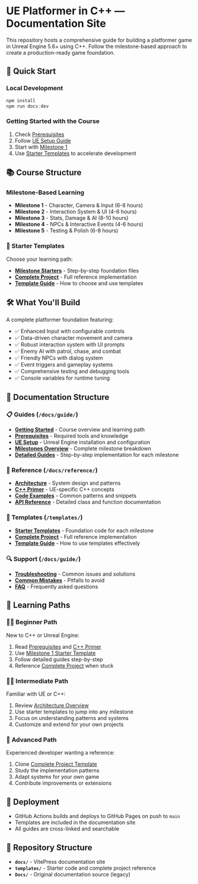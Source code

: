 # UE Platformer in C++ — Documentation Site

This repository hosts a comprehensive guide for building a platformer game in Unreal Engine 5.6+ using C++. Follow the milestone-based approach to create a production-ready game foundation.

## 🚀 Quick Start

### Local Development

```powershell
npm install
npm run docs:dev
```

### Getting Started with the Course

1. Check [Prerequisites](/docs/guide/prerequisites.md)
2. Follow [UE Setup Guide](/docs/guide/ue-setup.md)
3. Start with [Milestone 1](/docs/guide/milestone-1-detailed.md)
4. Use [Starter Templates](/templates/) to accelerate development

## 📚 Course Structure

### Milestone-Based Learning

- **Milestone 1** - Character, Camera & Input (6-8 hours)
- **Milestone 2** - Interaction System & UI (4-6 hours)
- **Milestone 3** - Stats, Damage & AI (8-10 hours)
- **Milestone 4** - NPCs & Interactive Events (4-6 hours)
- **Milestone 5** - Testing & Polish (6-8 hours)

### 🎯 Starter Templates

Choose your learning path:

- **[Milestone Starters](/templates/)** - Step-by-step foundation files
- **[Complete Project](/templates/complete-project/)** - Full reference implementation
- **[Template Guide](/templates/README.md)** - How to choose and use templates

## 🛠️ What You'll Build

A complete platformer foundation featuring:

- ✅ Enhanced Input with configurable controls
- ✅ Data-driven character movement and camera
- ✅ Robust interaction system with UI prompts
- ✅ Enemy AI with patrol, chase, and combat
- ✅ Friendly NPCs with dialog system
- ✅ Event triggers and gameplay systems
- ✅ Comprehensive testing and debugging tools
- ✅ Console variables for runtime tuning

## 📖 Documentation Structure

### 📋 Guides (`/docs/guide/`)

- **[Getting Started](/docs/guide/getting-started.md)** - Course overview and learning path
- **[Prerequisites](/docs/guide/prerequisites.md)** - Required tools and knowledge
- **[UE Setup](/docs/guide/ue-setup.md)** - Unreal Engine installation and configuration
- **[Milestones Overview](/docs/guide/milestones.md)** - Complete milestone breakdown
- **[Detailed Guides](/docs/guide/)** - Step-by-step implementation for each milestone

### 🔧 Reference (`/docs/reference/`)

- **[Architecture](/docs/reference/architecture.md)** - System design and patterns
- **[C++ Primer](/docs/reference/cpp-primer-for-unreal.md)** - UE-specific C++ concepts
- **[Code Examples](/docs/reference/code-examples.md)** - Common patterns and snippets
- **[API Reference](/docs/reference/)** - Detailed class and function documentation

### 🎯 Templates (`/templates/`)

- **[Starter Templates](/templates/)** - Foundation code for each milestone
- **[Complete Project](/templates/complete-project/)** - Full reference implementation
- **[Template Guide](/templates/README.md)** - How to use templates effectively

### 🔍 Support (`/docs/guide/`)

- **[Troubleshooting](/docs/guide/troubleshooting.md)** - Common issues and solutions
- **[Common Mistakes](/docs/guide/common-mistakes.md)** - Pitfalls to avoid
- **[FAQ](/docs/appendix/faq.md)** - Frequently asked questions

## 🎯 Learning Paths

### 👨‍🎓 **Beginner Path**

New to C++ or Unreal Engine:

1. Read [Prerequisites](/docs/guide/prerequisites.md) and [C++ Primer](/docs/reference/cpp-primer-for-unreal.md)
2. Use [Milestone 1 Starter Template](/templates/milestone-1-starter/)
3. Follow detailed guides step-by-step
4. Reference [Complete Project](/templates/complete-project/) when stuck

### 🏃‍♂️ **Intermediate Path**

Familiar with UE or C++:

1. Review [Architecture Overview](/docs/reference/architecture.md)
2. Use starter templates to jump into any milestone
3. Focus on understanding patterns and systems
4. Customize and extend for your own projects

### 🚀 **Advanced Path**

Experienced developer wanting a reference:

1. Clone [Complete Project Template](/templates/complete-project/)
2. Study the implementation patterns
3. Adapt systems for your own game
4. Contribute improvements or extensions

## 🚀 Deployment

- GitHub Actions builds and deploys to GitHub Pages on push to `main`
- Templates are included in the documentation site
- All guides are cross-linked and searchable

## 📁 Repository Structure

- **`docs/`** - VitePress documentation site
- **`templates/`** - Starter code and complete project reference
- **`Docs/`** - Original documentation source (legacy)
